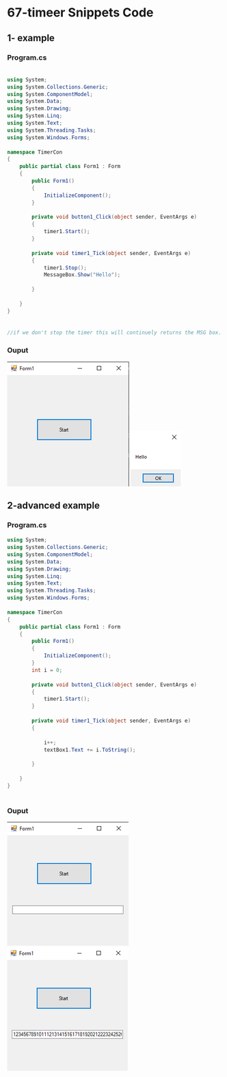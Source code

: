 # 67-timeer Snippets Code

## 1- example

### Program.cs

```c#

using System;
using System.Collections.Generic;
using System.ComponentModel;
using System.Data;
using System.Drawing;
using System.Linq;
using System.Text;
using System.Threading.Tasks;
using System.Windows.Forms;

namespace TimerCon
{
    public partial class Form1 : Form
    {
        public Form1()
        {
            InitializeComponent();
        }

        private void button1_Click(object sender, EventArgs e)
        {
            timer1.Start();
        }

        private void timer1_Tick(object sender, EventArgs e)
        {
            timer1.Stop();
            MessageBox.Show("Hello");
           
        }
        
    }
}


//if we don't stop the timer this will continuely returns the MSG box.

```

### Ouput

![1-example](media/1.png)
![1-example](media/2.png)

## 2-advanced example

### Program.cs

```c#
using System;
using System.Collections.Generic;
using System.ComponentModel;
using System.Data;
using System.Drawing;
using System.Linq;
using System.Text;
using System.Threading.Tasks;
using System.Windows.Forms;

namespace TimerCon
{
    public partial class Form1 : Form
    {
        public Form1()
        {
            InitializeComponent();
        }
        int i = 0;

        private void button1_Click(object sender, EventArgs e)
        {
            timer1.Start();
        }

        private void timer1_Tick(object sender, EventArgs e)
        {

            i++;
            textBox1.Text += i.ToString();
           
        }
        
    }
}



```

### Ouput

![2-advanced](media/3.png)
![2-advanced](media/4.png)







